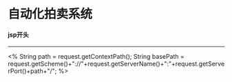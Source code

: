自动化拍卖系统
========================

#### jsp开头
-----------

<% 
	String path = request.getContextPath();
	String basePath = request.getScheme()+"://"+request.getServerName()+":"+request.getServerPort()+path+"/";
%>

